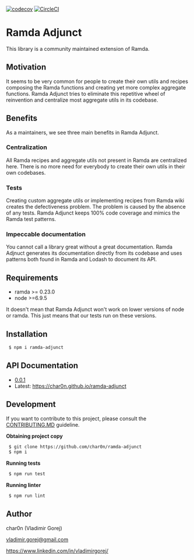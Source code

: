 [![codecov](https://codecov.io/gh/char0n/ramda-adjunct/branch/master/graph/badge.svg)](https://codecov.io/gh/char0n/ramda-adjunct)
[![CircleCI](https://circleci.com/gh/char0n/ramda-adjunct.svg?style=svg)](https://circleci.com/gh/char0n/ramda-adjunct)


# Ramda Adjunct

This library is a community maintained extension of Ramda.

## Motivation

It seems to be very common for people to create their own utils and recipes composing
the Ramda functions and creating yet more complex aggregate functions. 
Ramda Adjunct tries to eliminate this repetitive wheel of reinvention
and centralize most aggregate utils in its codebase.

## Benefits

As a maintainers, we see three main benefits in Ramda Adjunct. 
 
### Centralization

All Ramda recipes and aggregate utils not present in Ramda are centralized here.
There is no more need for everybody to create their own utils in their own 
codebases.
 
### Tests

Creating custom aggregate utils or implementing recipes from Ramda wiki creates 
the defectiveness problem. The problem is caused by the absence of any tests.
Ramda Adjunct keeps 100% code coverage and mimics the Ramda test patterns.

### Impeccable documentation

You cannot call a library great without a great documentation. Ramda Adjnuct generates
its documentation directly from its codebase and uses patterns both found in Ramda and Lodash to document its API.

## Requirements

 - ramda >= 0.23.0
 - node >=6.9.5
 
It doesn't mean that Ramda Adjunct won't work on lower versions of node or ramda.
This just means that our tests run on these versions.

## Installation

```sh
 $ npm i ramda-adjunct
``` 

## API Documentation

 - [0.0.1](https://char0n.github.io/ramda-adjunct/0.0.1)
 - Latest: https://char0n.github.io/ramda-adjunct

## Development

If you want to contribute to this project, please consult the [CONTRIBUTING.MD](https://github.com/char0n/ramda-adjunct/blob/master/CONTRIBUTING.md) 
guideline.

**Obtaining project copy**

```sh
 $ git clone https://github.com/char0n/ramda-adjunct
 $ npm i 
```

**Running tests**
```sh
 $ npm run test
```

**Running linter**
```sh
 $ npm run lint
```

## Author

 char0n (Vladimir Gorej)
 
 vladimir.gorej@gmail.com
 
 https://www.linkedin.com/in/vladimirgorej/
